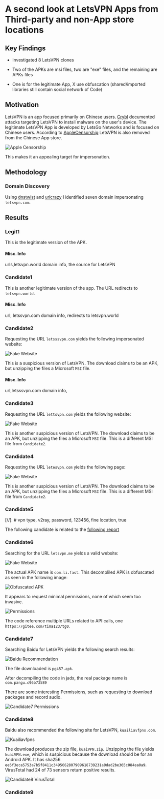 # A second look at LetsVPN Apps from Third-party and non-App store locations

## Key Findings

* Investigated 8 LetsVPN clones

* Two of the APKs are msi files, two are "exe" files, and the remaining are APKs files

* One is for the legitimate App, X use obfuscation (shared/imported libraries still contain social network of Code)


## Motivation 

LetsVPN is an app focused primarily on Chinese users. [Crybl](https://cyble.com/blog/new-malware-campaign-targets-letsvpn-users/) 
documented attacks targeting LetsVPN to install malware on the user's device. The legitimate LetsVPN App is developed by LetsGo Networks 
and is focused on Chinese users. According to [AppleCensorship](https://applecensorship.com/app-store-monitor/test/letsvpn) LetsVPN is
also removed from the Chinese App store. 

![Apple Censorship](applecensorship-letsvpn.png)

This makes it an appealing target for impersonation.



## Methodology 

### Domain Discovery 
Using [dnstwist](https://github.com/elceef/dnstwist) and
[urlcrazy](https://github.com/urbanadventurer/urlcrazy) I identified seven domain impersonating `letsvpn.com`.


## Results

### Legit1

This is the legitimate version of the APK.

#### Misc. Info

urls,letsvpn.world domain info, the source for LetsVPN

### Candidate1

This is another legitimate version of the app. The URL redirects  to `letsvpn.world`.
#### Misc. Info
url, letssvpn.com domain info, redirects to letsvpn.world

### Candidate2

Requesting the URL `letsssvpn.com` yields the following impersonated website:

![Fake Website](./Candidate2/letsssvpn.com.definitely-fake.png)

This is a suspicious version of LetsVPN. The download claims to be an APK, but unzipping the files
a Microsoft `MSI` file.

#### Misc. Info
url,letsssvpn.com domain info,

### Candidate3

Requesting the URL `lettsvpn.com` yields the following website:

![Fake Website](./Candidate3/lettsvpn.com.fake.png)

This is another suspicious version of LetsVPN. The download claims to be an APK, but unzipping the files
a Microsoft `MSI` file. This is a different MSI file from `Candidate2`.

### Candidate4

Requesting the URL `letesvpn.com` yields the following page:

![Fake Website](./Candidate4/letesvpn.com-fake.png)

This is another suspicious version of LetsVPN. The download claims to be an APK, but unzipping the files
a Microsoft `MSI` file. This is a different MSI file from `Candidate2`.

### Candidate5

[//]: # vpn type, v2ray, password, 123456, fine location, true

The following candidate is related to the [following report](https://research.checkpoint.com/2023/pandas-with-a-soul-chinese-espionage-attacks-against-southeast-asian-government-entities/)

### Candidate6

Searching for the URL `letsvpn.me` yields a valid website:


![Fake Website](./Candidate6/letsvpn.me.fake.png)

The actual APK name is `com.li.fast`. This decompliled APK is obfuscated as seen in the following image:

![Obfuscated APK](./Candidate6/candidate6-obfuscated.png)

It appears to request minimal permissions, none of which seem too invasive. 

![Permissions](./Candidate6/candidate6-permissions.png)

The code reference multiple URLs related to API calls, one `https://gitee.com/tima123/tg0`.

### Candidate7

Searching Baidu for LetsVPN yields the following search results:

![Baidu Recommendation](./Candidate7/lettsvpn.com-baidu-recommendations.png)

The file downloaded is `pg457.apk`.

After decompiling the code in jadx, the real package name is `com.pangu.c96b73589`

There are some interesting Permissions, such as requesting to download packages and record audio.

![Candidate7 Permissions](./Candidate7/candidate7-permissions.png)


### Candidate8

Baidu also recommended the following site for LetsVPN, `kuailiavfpns.com`.

![Kuailiavfpns](./Candidate8/kuailiavfpns.com.png)

The download produces the zip file, `kuaiVPN.zip`. Unzipping the file yields `kuaiVPN.exe`, which is suspicious because
the download should be for an Android APK. It has sha256 `ee5f3eca5753a7b5f8411c3495662807909618739231a0dad2be365c084ea0a9`.
VirusTotal had 24 of 73 sensors return positive results.

![Candidate8 VirusTotal](./Candidate8/candidate8-virustotal.png)

### Candidate9

